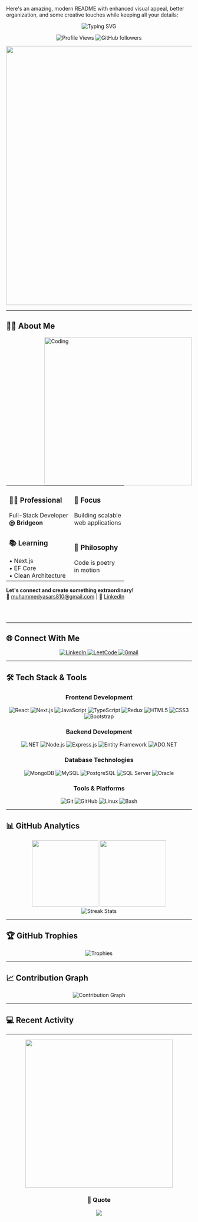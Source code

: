 Here's an amazing, modern README with enhanced visual appeal, better organization, and some creative touches while keeping all your details:


<div align="center">
  <img src="https://readme-typing-svg.herokuapp.com?font=Fira+Code&size=32&duration=2800&pause=2000&color=0E75B6&center=true&vCenter=true&width=600&lines=Hi+👋,+I'm+Muhammed+Yasar;Full-Stack+Developer+🚀;React+|+.NET+|+Node.js+|+TypeScript" alt="Typing SVG" />
</div>

<p align="center">
  <img src="https://komarev.com/ghpvc/?username=muhammedyasars&label=Profile%20views&color=0e75b6&style=for-the-badge" alt="Profile Views" />
  <img src="https://img.shields.io/github/followers/muhammedyasars?label=Followers&style=for-the-badge&color=0e75b6" alt="GitHub followers" />
</p>

<div align="center">
  <img src="https://user-images.githubusercontent.com/74038190/212284100-561aa473-3905-4a80-b561-0d28506553ee.gif" width="700">
</div>

---

## 🧑‍💻 About Me

<img align="right" alt="Coding" width="400" src="https://user-images.githubusercontent.com/74038190/229223263-cf2e4b07-2615-4f87-9c38-e37600f8381a.gif">

<table>
  <tr>
    <td>
      <h3>👨‍💼 Professional</h3>
      Full-Stack Developer<br/>
      <b>@ Bridgeon</b>
    </td>
    <td>
      <h3>🎯 Focus</h3>
      Building scalable<br/>
      web applications
    </td>
  </tr>
  <tr>
    <td>
      <h3>📚 Learning</h3>
      • Next.js<br/>
      • EF Core<br/>
      • Clean Architecture
    </td>
    <td>
      <h3>💭 Philosophy</h3>
      Code is poetry<br/>
      in motion
    </td>
  </tr>
</table>

**Let's connect and create something extraordinary!**  
📧 muhammedyasars810@gmail.com | 💼 [LinkedIn](https://linkedin.com/in/yasar810)

<br clear="both">

<br clear="both">

---

## 🌐 Connect With Me

<div align="center">
  <a href="https://linkedin.com/in/yasar810" target="_blank">
    <img src="https://img.shields.io/badge/LinkedIn-0077B5?style=for-the-badge&logo=linkedin&logoColor=white" alt="LinkedIn" />
  </a>
  <a href="https://www.leetcode.com/muhammed-yasar" target="_blank">
    <img src="https://img.shields.io/badge/LeetCode-FFA116?style=for-the-badge&logo=LeetCode&logoColor=black" alt="LeetCode" />
  </a>
  <a href="mailto:muhammedyasars810@gmail.com">
    <img src="https://img.shields.io/badge/Gmail-D14836?style=for-the-badge&logo=gmail&logoColor=white" alt="Gmail" />
  </a>
</div>

---

## 🛠️ Tech Stack & Tools

<div align="center">

### Frontend Development
<p>
  <img src="https://img.shields.io/badge/React-20232A?style=for-the-badge&logo=react&logoColor=61DAFB" alt="React" />
  <img src="https://img.shields.io/badge/Next.js-000000?style=for-the-badge&logo=nextdotjs&logoColor=white" alt="Next.js" />
  <img src="https://img.shields.io/badge/JavaScript-F7DF1E?style=for-the-badge&logo=javascript&logoColor=black" alt="JavaScript" />
  <img src="https://img.shields.io/badge/TypeScript-007ACC?style=for-the-badge&logo=typescript&logoColor=white" alt="TypeScript" />
  <img src="https://img.shields.io/badge/Redux-593D88?style=for-the-badge&logo=redux&logoColor=white" alt="Redux" />
  <img src="https://img.shields.io/badge/HTML5-E34F26?style=for-the-badge&logo=html5&logoColor=white" alt="HTML5" />
  <img src="https://img.shields.io/badge/CSS3-1572B6?style=for-the-badge&logo=css3&logoColor=white" alt="CSS3" />
  <img src="https://img.shields.io/badge/Bootstrap-563D7C?style=for-the-badge&logo=bootstrap&logoColor=white" alt="Bootstrap" />
</p>

### Backend Development
<p>
  <img src="https://img.shields.io/badge/.NET-512BD4?style=for-the-badge&logo=dotnet&logoColor=white" alt=".NET" />
  <img src="https://img.shields.io/badge/Node.js-339933?style=for-the-badge&logo=nodedotjs&logoColor=white" alt="Node.js" />
  <img src="https://img.shields.io/badge/Express.js-000000?style=for-the-badge&logo=express&logoColor=white" alt="Express.js" />
  <img src="https://img.shields.io/badge/Entity_Framework-512BD4?style=for-the-badge&logo=.net&logoColor=white" alt="Entity Framework" />
  <img src="https://img.shields.io/badge/ADO.NET-512BD4?style=for-the-badge&logo=.net&logoColor=white" alt="ADO.NET" />
</p>

### Database Technologies
<p>
  <img src="https://img.shields.io/badge/MongoDB-4EA94B?style=for-the-badge&logo=mongodb&logoColor=white" alt="MongoDB" />
  <img src="https://img.shields.io/badge/MySQL-005C84?style=for-the-badge&logo=mysql&logoColor=white" alt="MySQL" />
  <img src="https://img.shields.io/badge/PostgreSQL-316192?style=for-the-badge&logo=postgresql&logoColor=white" alt="PostgreSQL" />
  <img src="https://img.shields.io/badge/Microsoft_SQL_Server-CC2927?style=for-the-badge&logo=microsoft-sql-server&logoColor=white" alt="SQL Server" />
  <img src="https://img.shields.io/badge/Oracle-F80000?style=for-the-badge&logo=oracle&logoColor=white" alt="Oracle" />
</p>

### Tools & Platforms
<p>
  <img src="https://img.shields.io/badge/Git-F05032?style=for-the-badge&logo=git&logoColor=white" alt="Git" />
  <img src="https://img.shields.io/badge/GitHub-100000?style=for-the-badge&logo=github&logoColor=white" alt="GitHub" />
  <img src="https://img.shields.io/badge/Linux-FCC624?style=for-the-badge&logo=linux&logoColor=black" alt="Linux" />
  <img src="https://img.shields.io/badge/Bash-4EAA25?style=for-the-badge&logo=gnu-bash&logoColor=white" alt="Bash" />
</p>

</div>

---

## 📊 GitHub Analytics

<div align="center">
  <img height="180em" src="https://github-readme-stats.vercel.app/api?username=muhammedyasars&show_icons=true&theme=tokyonight&include_all_commits=true&count_private=true"/>
  <img height="180em" src="https://github-readme-stats.vercel.app/api/top-langs/?username=muhammedyasars&layout=compact&langs_count=8&theme=tokyonight"/>
</div>

<div align="center">
  <img src="https://github-readme-streak-stats.herokuapp.com/?user=muhammedyasars&theme=tokyonight" alt="Streak Stats" />
</div>

---

## 🏆 GitHub Trophies

<div align="center">
  <img src="https://github-profile-trophy.vercel.app/?username=muhammedyasars&theme=tokyonight&no-frame=true&row=1&column=7" alt="Trophies" />
</div>

---

## 📈 Contribution Graph

<div align="center">
  <img src="https://github-readme-activity-graph.vercel.app/graph?username=muhammedyasars&theme=tokyo-night&hide_border=true" alt="Contribution Graph" />
</div>

---

## 💻 Recent Activity

<!--START_SECTION:activity-->
<!--END_SECTION:activity-->

---

<div align="center">
  <img src="https://user-images.githubusercontent.com/74038190/212284115-f47cd8ff-2ffb-4b04-b5bf-4d1c14c0247f.gif" width="400">
  
  ### 💭 Quote
  ![](https://quotes-github-readme.vercel.app/api?type=horizontal&theme=tokyonight)
  


